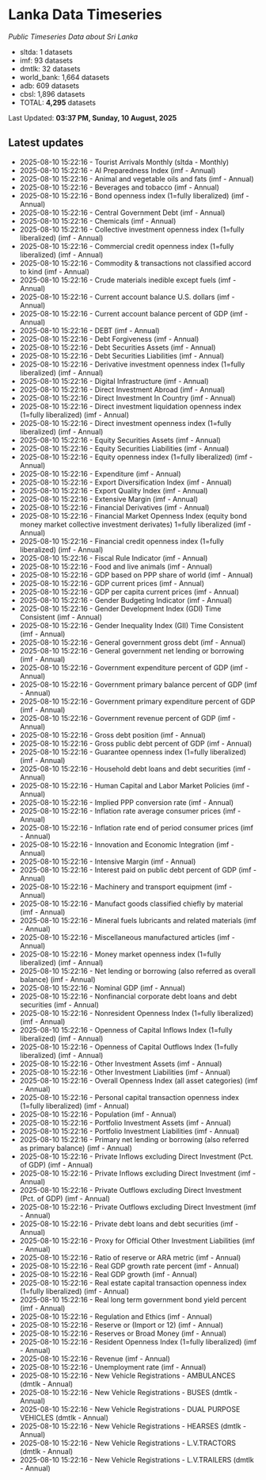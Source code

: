 # Lanka Data Timeseries
*Public Timeseries Data about Sri Lanka*

* sltda: 1 datasets
* imf: 93 datasets
* dmtlk: 32 datasets
* world_bank: 1,664 datasets
* adb: 609 datasets
* cbsl: 1,896 datasets
* TOTAL: **4,295** datasets

Last Updated: **03:37 PM, Sunday, 10 August, 2025**

## Latest updates

* 2025-08-10 15:22:16 - Tourist Arrivals Monthly (sltda - Monthly)
* 2025-08-10 15:22:16 - AI Preparedness Index (imf - Annual)
* 2025-08-10 15:22:16 - Animal and vegetable oils and fats (imf - Annual)
* 2025-08-10 15:22:16 - Beverages and tobacco (imf - Annual)
* 2025-08-10 15:22:16 - Bond openness index (1=fully liberalized) (imf - Annual)
* 2025-08-10 15:22:16 - Central Government Debt (imf - Annual)
* 2025-08-10 15:22:16 - Chemicals (imf - Annual)
* 2025-08-10 15:22:16 - Collective investment openness index (1=fully liberalized) (imf - Annual)
* 2025-08-10 15:22:16 - Commercial credit openness index (1=fully liberalized) (imf - Annual)
* 2025-08-10 15:22:16 - Commodity & transactions not classified accord to kind (imf - Annual)
* 2025-08-10 15:22:16 - Crude materials inedible except fuels (imf - Annual)
* 2025-08-10 15:22:16 - Current account balance U.S. dollars (imf - Annual)
* 2025-08-10 15:22:16 - Current account balance percent of GDP (imf - Annual)
* 2025-08-10 15:22:16 - DEBT (imf - Annual)
* 2025-08-10 15:22:16 - Debt Forgiveness (imf - Annual)
* 2025-08-10 15:22:16 - Debt Securities Assets (imf - Annual)
* 2025-08-10 15:22:16 - Debt Securities Liabilities (imf - Annual)
* 2025-08-10 15:22:16 - Derivative investment openness index (1=fully liberalized) (imf - Annual)
* 2025-08-10 15:22:16 - Digital Infrastructure (imf - Annual)
* 2025-08-10 15:22:16 - Direct Investment Abroad (imf - Annual)
* 2025-08-10 15:22:16 - Direct Investment In Country (imf - Annual)
* 2025-08-10 15:22:16 - Direct investment liquidation openness index (1=fully liberalized) (imf - Annual)
* 2025-08-10 15:22:16 - Direct investment openness index (1=fully liberalized) (imf - Annual)
* 2025-08-10 15:22:16 - Equity Securities Assets (imf - Annual)
* 2025-08-10 15:22:16 - Equity Securities Liabilities (imf - Annual)
* 2025-08-10 15:22:16 - Equity openness index (1=fully liberalized) (imf - Annual)
* 2025-08-10 15:22:16 - Expenditure (imf - Annual)
* 2025-08-10 15:22:16 - Export Diversification Index (imf - Annual)
* 2025-08-10 15:22:16 - Export Quality Index (imf - Annual)
* 2025-08-10 15:22:16 - Extensive Margin (imf - Annual)
* 2025-08-10 15:22:16 - Financial Derivatives (imf - Annual)
* 2025-08-10 15:22:16 - Financial Market Openness Index (equity bond money market collective investment derivates) 1=fully liberalized (imf - Annual)
* 2025-08-10 15:22:16 - Financial credit openness index (1=fully liberalized) (imf - Annual)
* 2025-08-10 15:22:16 - Fiscal Rule Indicator (imf - Annual)
* 2025-08-10 15:22:16 - Food and live animals (imf - Annual)
* 2025-08-10 15:22:16 - GDP based on PPP share of world (imf - Annual)
* 2025-08-10 15:22:16 - GDP current prices (imf - Annual)
* 2025-08-10 15:22:16 - GDP per capita current prices (imf - Annual)
* 2025-08-10 15:22:16 - Gender Budgeting Indicator (imf - Annual)
* 2025-08-10 15:22:16 - Gender Development Index (GDI) Time Consistent (imf - Annual)
* 2025-08-10 15:22:16 - Gender Inequality Index (GII) Time Consistent (imf - Annual)
* 2025-08-10 15:22:16 - General government gross debt (imf - Annual)
* 2025-08-10 15:22:16 - General government net lending or borrowing (imf - Annual)
* 2025-08-10 15:22:16 - Government expenditure percent of GDP (imf - Annual)
* 2025-08-10 15:22:16 - Government primary balance percent of GDP (imf - Annual)
* 2025-08-10 15:22:16 - Government primary expenditure percent of GDP (imf - Annual)
* 2025-08-10 15:22:16 - Government revenue percent of GDP (imf - Annual)
* 2025-08-10 15:22:16 - Gross debt position (imf - Annual)
* 2025-08-10 15:22:16 - Gross public debt percent of GDP (imf - Annual)
* 2025-08-10 15:22:16 - Guarantee openness index (1=fully liberalized) (imf - Annual)
* 2025-08-10 15:22:16 - Household debt loans and debt securities (imf - Annual)
* 2025-08-10 15:22:16 - Human Capital and Labor Market Policies (imf - Annual)
* 2025-08-10 15:22:16 - Implied PPP conversion rate (imf - Annual)
* 2025-08-10 15:22:16 - Inflation rate average consumer prices (imf - Annual)
* 2025-08-10 15:22:16 - Inflation rate end of period consumer prices (imf - Annual)
* 2025-08-10 15:22:16 - Innovation and Economic Integration (imf - Annual)
* 2025-08-10 15:22:16 - Intensive Margin (imf - Annual)
* 2025-08-10 15:22:16 - Interest paid on public debt percent of GDP (imf - Annual)
* 2025-08-10 15:22:16 - Machinery and transport equipment (imf - Annual)
* 2025-08-10 15:22:16 - Manufact goods classified chiefly by material (imf - Annual)
* 2025-08-10 15:22:16 - Mineral fuels lubricants and related materials (imf - Annual)
* 2025-08-10 15:22:16 - Miscellaneous manufactured articles (imf - Annual)
* 2025-08-10 15:22:16 - Money market openness index (1=fully liberalized) (imf - Annual)
* 2025-08-10 15:22:16 - Net lending or borrowing (also referred as overall balance) (imf - Annual)
* 2025-08-10 15:22:16 - Nominal GDP (imf - Annual)
* 2025-08-10 15:22:16 - Nonfinancial corporate debt loans and debt securities (imf - Annual)
* 2025-08-10 15:22:16 - Nonresident Openness Index (1=fully liberalized) (imf - Annual)
* 2025-08-10 15:22:16 - Openness of Capital Inflows Index (1=fully liberalized) (imf - Annual)
* 2025-08-10 15:22:16 - Openness of Capital Outflows Index (1=fully liberalized) (imf - Annual)
* 2025-08-10 15:22:16 - Other Investment Assets (imf - Annual)
* 2025-08-10 15:22:16 - Other Investment Liabilities (imf - Annual)
* 2025-08-10 15:22:16 - Overall Openness Index (all asset categories) (imf - Annual)
* 2025-08-10 15:22:16 - Personal capital transaction openness index (1=fully liberalized) (imf - Annual)
* 2025-08-10 15:22:16 - Population (imf - Annual)
* 2025-08-10 15:22:16 - Portfolio Investment Assets (imf - Annual)
* 2025-08-10 15:22:16 - Portfolio Investment Liabilities (imf - Annual)
* 2025-08-10 15:22:16 - Primary net lending or borrowing (also referred as primary balance) (imf - Annual)
* 2025-08-10 15:22:16 - Private Inflows excluding Direct Investment (Pct. of GDP) (imf - Annual)
* 2025-08-10 15:22:16 - Private Inflows excluding Direct Investment (imf - Annual)
* 2025-08-10 15:22:16 - Private Outflows excluding Direct Investment (Pct. of GDP) (imf - Annual)
* 2025-08-10 15:22:16 - Private Outflows excluding Direct Investment (imf - Annual)
* 2025-08-10 15:22:16 - Private debt loans and debt securities (imf - Annual)
* 2025-08-10 15:22:16 - Proxy for Official Other Investment Liabilities (imf - Annual)
* 2025-08-10 15:22:16 - Ratio of reserve or ARA metric (imf - Annual)
* 2025-08-10 15:22:16 - Real GDP growth rate percent (imf - Annual)
* 2025-08-10 15:22:16 - Real GDP growth (imf - Annual)
* 2025-08-10 15:22:16 - Real estate capital transaction openness index (1=fully liberalized) (imf - Annual)
* 2025-08-10 15:22:16 - Real long term government bond yield percent (imf - Annual)
* 2025-08-10 15:22:16 - Regulation and Ethics (imf - Annual)
* 2025-08-10 15:22:16 - Reserve or (Import or 12) (imf - Annual)
* 2025-08-10 15:22:16 - Reserves or Broad Money (imf - Annual)
* 2025-08-10 15:22:16 - Resident Openness Index (1=fully liberalized) (imf - Annual)
* 2025-08-10 15:22:16 - Revenue (imf - Annual)
* 2025-08-10 15:22:16 - Unemployment rate (imf - Annual)
* 2025-08-10 15:22:16 - New Vehicle Registrations - AMBULANCES (dmtlk - Annual)
* 2025-08-10 15:22:16 - New Vehicle Registrations - BUSES (dmtlk - Annual)
* 2025-08-10 15:22:16 - New Vehicle Registrations - DUAL PURPOSE VEHICLES (dmtlk - Annual)
* 2025-08-10 15:22:16 - New Vehicle Registrations - HEARSES (dmtlk - Annual)
* 2025-08-10 15:22:16 - New Vehicle Registrations - L.V.TRACTORS (dmtlk - Annual)
* 2025-08-10 15:22:16 - New Vehicle Registrations - L.V.TRAILERS (dmtlk - Annual)